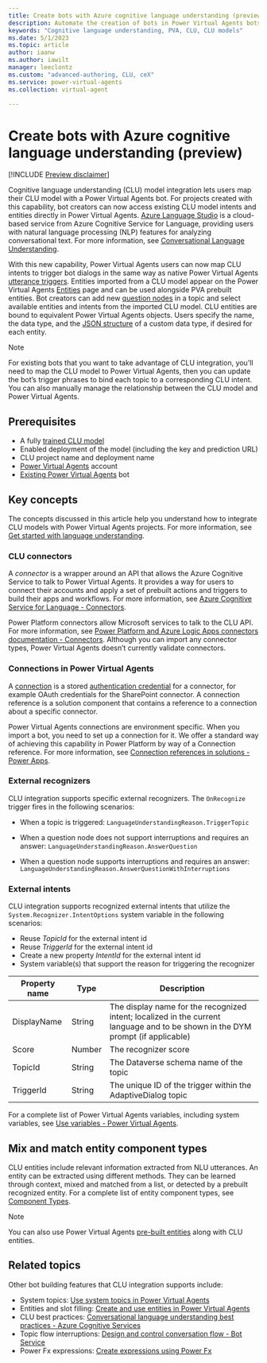 ```yaml
---
title: Create bots with Azure cognitive language understanding (preview)
description: Automate the creation of bots in Power Virtual Agents bots with CLU integration.
keywords: "Cognitive language understanding, PVA, CLU, CLU models"
ms.date: 5/1/2023
ms.topic: article
author: iaanw
ms.author: iawilt
manager: leeclontz
ms.custom: "advanced-authoring, CLU, ceX"
ms.service: power-virtual-agents
ms.collection: virtual-agent

---
```


# Create bots with Azure cognitive language understanding (preview)

[!INCLUDE [Preview disclaimer](includes/cc-beta-prerelease-disclaimer.md)]

Cognitive language understanding (CLU) model integration lets users map their CLU model with a Power Virtual Agents bot. For projects created with this capability, bot creators can now access existing CLU model intents and entities directly in Power Virtual Agents. [Azure Language Studio](/azure/cognitive-services/language-service/overview) is a cloud-based service from Azure Cognitive Service for Language, providing users with natural language processing (NLP) features for analyzing conversational text. For more information, see [Conversational Language Understanding](/azure/cognitive-services/language-service/conversational-language-understanding/overview).

With this new capability, Power Virtual Agents users can now map CLU intents to trigger bot dialogs in the same way as native Power Virtual Agents [utterance triggers](advanced-hand-off.md). Entities imported from a CLU model appear on the Power Virtual Agents [Entities](advanced-entities-slot-filling.md) page and can be used alongside PVA prebuilt entities. Bot creators can add new [question nodes](authoring-create-edit-topics.md) in a topic and select available entities and intents from the imported CLU model. CLU entities are bound to equivalent Power Virtual Agents objects. Users specify the name, the data type, and the [JSON structure](advanced-clu-entity-registration.md) of a custom data type, if desired for each entity. 

> [!NOTE]
> For existing bots that you want to take advantage of CLU integration, you'll need to map the CLU model to Power Virtual Agents, then you can update the bot’s trigger phrases to bind each topic to a corresponding CLU intent. You can also manually manage the relationship between the CLU model and Power Virtual Agents.

## Prerequisites

- A fully [trained CLU model](/azure/cognitive-services/language-service/conversational-language-understanding/quickstart?pivots=language-studio#train-your-model)
- Enabled deployment of the model (including the key and prediction URL)
- CLU project name and deployment name 
- [Power Virtual Agents](requirements-licensing-subscriptions.md) account
- [Existing Power Virtual Agents](authoring-first-bot.md) bot

## Key concepts

The concepts discussed in this article help you understand how to integrate CLU models with Power Virtual Agents projects. For more information, see [Get started with language understanding](advanced-clu-get-started.md).

### CLU connectors

A *connector* is a wrapper around an API that allows the Azure Cognitive Service to talk to Power Virtual Agents. It provides a way for users to connect their accounts and apply a set of prebuilt actions and triggers to build their apps and workflows. For more information, see [Azure Cognitive Service for Language - Connectors](/connectors/cognitiveservicestextanalytics). 

Power Platform connectors allow Microsoft services to talk to the CLU API. For more information, see [Power Platform and Azure Logic Apps connectors documentation - Connectors](/connectors). Although you can import any connector types, Power Virtual Agents doesn’t currently validate connectors. 

### Connections in Power Virtual Agents

A [connection](/power-automate/add-manage-connections) is a stored [authentication credential](/connectors/custom-connectors/connection-parameters#authentication-types) for a connector, for example OAuth credentials for the SharePoint connector. A connection reference is a solution component that contains a reference to a connection about a specific connector.

Power Virtual Agents connections are environment specific. When you import a bot, you need to set up a connection for it. We offer a standard way of achieving this capability in Power Platform by way of a Connection reference. For more information, see [Connection references in solutions - Power Apps](/power-apps/maker/data-platform/create-connection-reference). 


### External recognizers 

CLU integration supports specific external recognizers. The `OnRecognize` trigger fires in the following scenarios:

- When a topic is triggered:
`LanguageUnderstandingReason.TriggerTopic`

- When a question node does not support interruptions and requires an answer: `LanguageUnderstandingReason.AnswerQuestion`

- When a question node supports interruptions and requires an answer: 
` LanguageUnderstandingReason.AnswerQuestionWithInterruptions`

### External intents

CLU integration supports recognized external intents that utilize the `System.Recognizer.IntentOptions` system variable in the following scenarios:

- Reuse *TopicId* for the external intent id
- Reuse *TriggerId* for the external intent id
- Create a new property *IntentId* for the external intent id
- System variable(s) that support the reason for triggering the recognizer

| Property name | Type        | Description | 
|---------------|-------------|-------------|
| DisplayName   | String      | The display name for the recognized intent; localized in the current language and to be shown in the DYM prompt (if applicable) |
| Score         | Number      | The recognizer score |
| TopicId       | String      | The Dataverse schema name of the topic |
| TriggerId     | String      | The unique ID of the trigger within the AdaptiveDialog topic |

For a complete list of Power Virtual Agents variables, including system variables, see [Use variables - Power Virtual Agents](authoring-variables.md).

## Mix and match entity component types 

CLU entities include relevant information extracted from NLU utterances. An entity can be extracted using different methods. They can be learned through context, mixed and matched from a list, or detected by a prebuilt recognized entity. For a complete list of entity component types, see [Component Types](/azure/cognitive-services/language-service/conversational-language-understanding/concepts/entity-components#component-types).

> [!NOTE]
> You can also use Power Virtual Agents [pre-built entities](authoring-variables.md) along with CLU entities.

## Related topics

Other bot building features that CLU integration supports include:

- System topics: [Use system topics in Power Virtual Agents](authoring-system-topics.md)
- Entities and slot filling: [Create and use entities in Power Virtual Agents](advanced-entities-slot-filling.md)
- CLU best practices: [Conversational language understanding best practices - Azure Cognitive Services](/azure/cognitive-services/language-service/conversational-language-understanding/concepts/best-practices)
- Topic flow interruptions: [Design and control conversation flow - Bot Service](/azure/bot-service/bot-service-design-conversation-flow)
- Power Fx expressions: [Create expressions using Power Fx](preview/advanced-power-fx.md)


